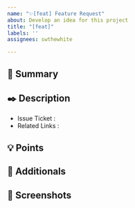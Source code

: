 ```yaml
---
name: "✨[feat] Feature Request"
about: Develop an idea for this project
title: "[feat]"
labels: ''
assignees: swthewhite

---
```


## 📌 Summary
<!-- Describe the summary of PR -->


## ✒️ Description
<!-- Describe the detail of PR -->
- Issue Ticket : 
- Related Links : 


## 💡 Points
<!-- Describe the points what you've really considered -->


## 👀 Additionals
<!-- Add any other context about the feature request here. -->


## 🧪 Screenshots
<!-- Add screenshots about the feature request here. -->
